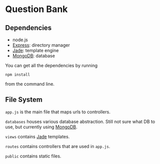 Question Bank
=============

Dependencies
------------

* node.js
* [Express](http://expressjs.com/guide.html): directory manager
* [Jade](http://naltatis.github.com/jade-syntax-docs/): template engine
* [MongoDB](http://www.mongodb.org/): database

You can get all the dependencies by running

    npm install

from the command line.

File System
-----------

`app.js` is the main file that maps urls to controllers.

`databases` houses various database abstraction. Still not sure what
DB to use, but currently using [MongoDB](http://www.mongodb.org/).

`views` contains [Jade](http://naltatis.github.com/jade-syntax-docs/) 
templates.

`routes` contains controllers that are used in `app.js`.

`public` contains static files.
